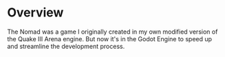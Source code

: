 # Overview
The Nomad was a game I originally created in my own modified version of the Quake III Arena engine. But now it's in the Godot Engine to speed up and streamline the development process.